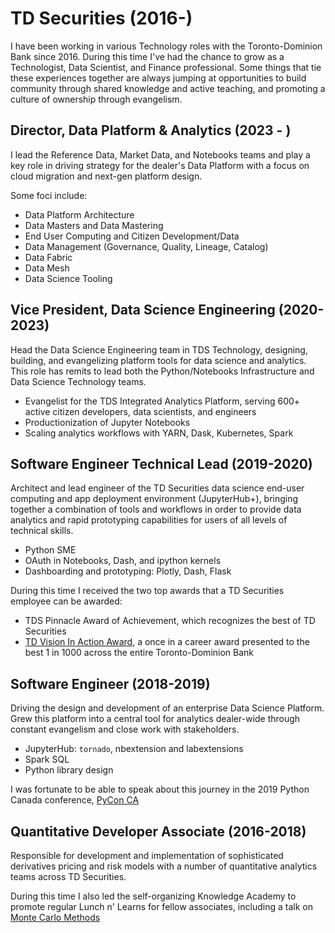 # TD Securities (2016-)

I have been working in various Technology roles with the Toronto-Dominion Bank since 2016. During this time I've had the chance to grow as a Technologist, Data Scientist, and Finance professional. Some things that tie these experiences together are always jumping at opportunities to build community through shared knowledge and active teaching, and promoting a culture of ownership through evangelism.


## Director, Data Platform & Analytics (2023 - )

I lead the Reference Data, Market Data, and Notebooks teams and play a key role in driving strategy for the dealer's Data Platform with a focus on cloud migration and next-gen platform design.

Some foci include:
* Data Platform Architecture
* Data Masters and Data Mastering
* End User Computing and Citizen Development/Data
* Data Management (Governance, Quality, Lineage, Catalog) 
* Data Fabric
* Data Mesh
* Data Science Tooling

## Vice President, Data Science Engineering (2020-2023)

Head the Data Science Engineering team in TDS Technology, designing, building, and evangelizing platform tools for data science and analytics. This role has remits to lead both the Python/Notebooks Infrastructure and Data Science Technology teams.

* Evangelist for the TDS Integrated Analytics Platform, serving 600+ active citizen developers, data scientists, and engineers
* Productionization of Jupyter Notebooks
* Scaling analytics workflows with YARN, Dask, Kubernetes, Spark

## Software Engineer Technical Lead (2019-2020)

Architect and lead engineer of the TD Securities data science end-user computing and app deployment environment (JupyterHub+), bringing together a combination of tools and workflows in order to provide data analytics and rapid prototyping capabilities for users of all levels of technical skills.

* Python SME
* OAuth in Notebooks, Dash, and ipython kernels
* Dashboarding and prototyping: Plotly, Dash, Flask

During this time I received the two top awards that a TD Securities employee can be awarded:

* TDS Pinnacle Award of Achievement, which recognizes the best of TD Securities
* [TD Vision In Action Award](https://www.linkedin.com/posts/td_vision-in-action-award-of-distinction-2019-activity-6734205159632646144-r7pM), a once in a career award presented to the best 1 in 1000 across the entire Toronto-Dominion Bank  


## Software Engineer (2018-2019)

Driving the design and development of an enterprise Data Science Platform. Grew this platform into a central tool for analytics dealer-wide through constant evangelism and close work with stakeholders.

* JupyterHub: `tornado`, nbextension and labextensions
* Spark SQL
* Python library design

I was fortunate to be able to speak about this journey in the 2019 Python Canada conference, [PyCon CA](https://2019.pycon.ca/talks/talk-111/)


## Quantitative Developer Associate (2016-2018)

Responsible for development and implementation of sophisticated derivatives pricing and risk models with a number of quantitative analytics teams across TD Securities. 

During this time I also led the self-organizing Knowledge Academy to promote regular Lunch n' Learns for fellow associates, including a talk on [Monte Carlo Methods](https://github.com/lucasdurand/Monte-Carlo-Methods)
